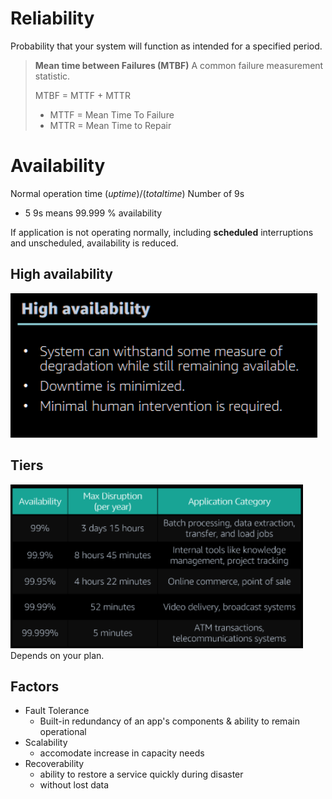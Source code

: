 # Reliability
Probability that your system will function as intended for a specified period.

> **Mean time between Failures (MTBF)**
> A common failure measurement statistic.
>
>MTBF = MTTF + MTTR
>- MTTF = Mean Time To Failure
>- MTTR = Mean Time to Repair


# Availability
Normal operation time
$(uptime)/(total time)$
Number of 9s
- 5 9s means 99.999 % availability

If application is not operating normally, including **scheduled** interruptions and unscheduled, availability is reduced.

## High availability
![Hi avail](/Pasted%20image%2020230705110447.png)

## Tiers
![Tiers](/Pasted%20image%2020230705110653.png)  
Depends on your plan.


## Factors
- Fault Tolerance
	- Built-in redundancy of an app's components & ability to remain operational
- Scalability
	- accomodate increase in capacity needs
- Recoverability
	- ability to restore a service quickly during disaster
	- without lost data
